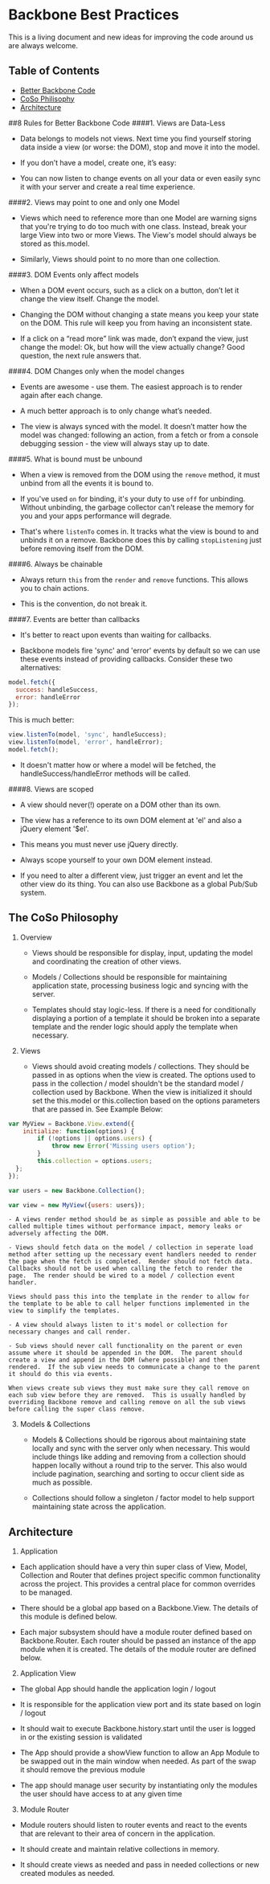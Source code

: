 # Backbone Best Practices

This is a living document and new ideas for improving the code around us are always welcome.

## Table of Contents
 * [Better Backbone Code](#rules)
 * [CoSo Philisophy](#philosophy)
 * [Architecture](#architecture)

##<a href="rules"></a>8 Rules for Better Backbone Code
####1. Views are Data-Less

* Data belongs to models not views. Next time you find yourself storing data inside a view (or worse: the DOM), stop and move it into the model.

* If you don’t have a model, create one, it’s easy:

* You can now listen to change events on all your data or even easily sync it with your server and create a real time experience.

####2. Views may point to one and only one Model

* Views which need to reference more than one Model are warning signs that you're trying to do too much with one class. Instead, break your large View into two or more Views. The View's model should always be stored as this.model.

* Similarly, Views should point to no more than one collection.

####3. DOM Events only affect models

* When a DOM event occurs, such as a click on a button, don’t let it change the view itself. Change the model.

* Changing the DOM without changing a state means you keep your state on the DOM. This rule will keep you from having an inconsistent state.

* If a click on a “read more” link was made, don’t expand the view, just change the model:  Ok, but how will the view actually change? Good question, the next rule answers that.

####4. DOM Changes only when the model changes

* Events are awesome - use them. The easiest approach is to render again after each change.

* A much better approach is to only change what’s needed.

* The view is always synced with the model. It doesn’t matter how the model was changed: following an action, from a fetch or from a console debugging session - the view will always stay up to date.

####5. What is bound must be unbound

* When a view is removed from the DOM using the `remove` method, it must unbind from all the events it is bound to.

* If you've used `on` for binding, it's your duty to use `off` for unbinding. Without unbinding, the garbage collector can't release the memory for you and your apps performance will degrade.

* That's where `listenTo` comes in. It tracks what the view is bound to and unbinds it on a remove. Backbone does this by calling `stopListening` just before removing itself from the DOM.

####6. Always be chainable

* Always return `this` from the `render` and `remove` functions. This allows you to chain actions.

* This is the convention, do not break it.

####7. Events are better than callbacks

* It's better to react upon events than waiting for callbacks.

* Backbone models fire 'sync' and 'error' events by default so we can use these events instead of providing callbacks. Consider these two alternatives:

```javascript
model.fetch({
  success: handleSuccess,
  error: handleError
});
```

This is much better:

```javascript
view.listenTo(model, 'sync', handleSuccess);
view.listenTo(model, 'error', handleError);
model.fetch();
```

* It doesn't matter how or where a model will be fetched, the handleSuccess/handleError methods will be called.

####8. Views are scoped

* A view should never(!) operate on a DOM other than its own.

* The view has a reference to its own DOM element at 'el' and also a jQuery element '$el'.

* This means you must never use jQuery directly.

* Always scope yourself to your own DOM element instead.

* If you need to alter a different view, just trigger an event and let the other view do its thing. You can also use Backbone as a global Pub/Sub system.

## <a name="philosophy"></a>The CoSo Philosophy

1. Overview

	- Views should be responsible for display, input, updating the model and coordinating the creation of other views.

	- Models / Collections should be responsible for maintaining application state, processing business logic and syncing with the server.

	- Templates should stay logic-less.  If there is a need for conditionally displaying a portion of a template it should be broken into a separate template and the render logic should apply the template when necessary.

2. Views

	- Views should avoid creating models / collections.  They should be passed in as options when the view is created.  The options used to pass in the collection / model shouldn't be the standard model / collection used by Backbone.  When the view is initialized it should set the this.model or this.collection based on the options parameters that are passed in.  See Example Below:

  ```javascript
  var MyView = Backbone.View.extend({
      initialize: function(options) {
          if (!options || options.users) {
              throw new Error('Missing users option');
          }
          this.collection = options.users;
  	};
  });

  var users = new Backbone.Collection();

  var view = new MyView({users: users});
  ```

	- A views render method should be as simple as possible and able to be called multiple times without performance impact, memory leaks or adversely affecting the DOM.

	- Views should fetch data on the model / collection in seperate load method after setting up the necessary event handlers needed to render the page when the fetch is completed.  Render should not fetch data.  Callbacks should not be used when calling the fetch to render the page.  The render should be wired to a model / collection event handler.

	Views should pass this into the template in the render to allow for the template to be able to call helper functions implemented in the view to simplify the templates.

	- A view should always listen to it's model or collection for necessary changes and call render.

	- Sub views should never call functionality on the parent or even assume where it should be appended in the DOM.  The parent should create a view and append in the DOM (where possible) and then rendered.  If the sub view needs to communicate a change to the parent it should do this via events.

	When views create sub views they must make sure they call remove on each sub view before they are removed.  This is usually handled by overriding Backbone remove and calling remove on all the sub views before calling the super class remove.

3. Models & Collections

	- Models & Collections should be rigorous about maintaining state locally and sync with the server only when necessary.  This would include things like adding and removing from a collection should happen locally without a round trip to the server.  This also would include pagination, searching and sorting to occur client side as much as possible.

	- Collections should follow a singleton / factor model to help support maintaining state across the application.

## <a href="architecture"></a>Architecture

1. Application
  - Each application should have a very thin super class of View, Model, Collection and Router that defines project specific common functionality across the project.  This provides a central place for common overrides to be managed.

  - There should be a global app based on a Backbone.View.  The details of this module is defined below.

  - Each major subsystem should have a module router defined based on Backbone.Router.  Each router should be passed an instance of the app module when it is created.  The details of the module router are defined below.

2. Application View
  - The global App should handle the application login / logout

  - It is responsible for the application view port and its state based on login / logout

  - It should wait to execute Backbone.history.start until the user is logged in or the existing session is validated

  - The App should provide a showView function to allow an App Module to be swapped out in the main window when needed.  As part of the swap it should remove the previous module

  - The app should manage user security by instantiating only the modules the user should have access to at any given time

3. Module Router  

  - Module routers should listen to router events and react to the events that are relevant to their area of concern in the application.

  - It should create and maintain relative collections in memory.

  - It should create views as needed and pass in needed collections or new created modules as needed.
